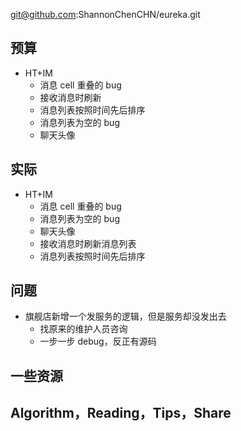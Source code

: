 
git@github.com:ShannonChenCHN/eureka.git


## 预算

- HT+IM
  - 消息 cell 重叠的 bug
  - 接收消息时刷新
  - 消息列表按照时间先后排序
  - 消息列表为空的 bug
  - 聊天头像


## 实际



- HT+IM
  - 消息 cell 重叠的 bug
  - 消息列表为空的 bug
  - 聊天头像
  - 接收消息时刷新消息列表
  - 消息列表按照时间先后排序

## 问题

- 旗舰店新增一个发服务的逻辑，但是服务却没发出去
  - 找原来的维护人员咨询
  - 一步一步 debug，反正有源码


## 一些资源



## Algorithm，Reading，Tips，Share